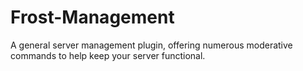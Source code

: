 # Frost-Management
A general server management plugin, offering numerous moderative commands to help keep your server functional.

